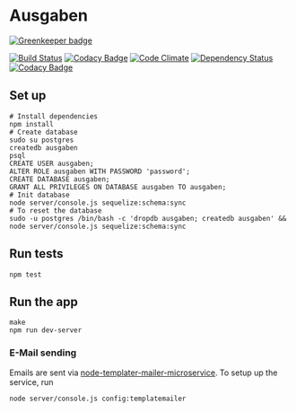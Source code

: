 # Ausgaben

[![Greenkeeper badge](https://badges.greenkeeper.io/ausgaben/ausgaben-node.svg)](https://greenkeeper.io/)

[![Build Status](https://travis-ci.org/ausgaben/ausgaben-node.svg?branch=master)](https://travis-ci.org/ausgaben/ausgaben-node) [![Codacy Badge](https://api.codacy.com/project/badge/coverage/a87671c482ce4e8283aa901447a6001c)](https://www.codacy.com/app/m_7/ausgaben-node) [![Code Climate](https://codeclimate.com/github/ausgaben/ausgaben-node/badges/gpa.svg)](https://codeclimate.com/github/ausgaben/ausgaben-node) [![Dependency Status](https://www.versioneye.com/user/projects/568e51f6691e2d003d000001/badge.svg?style=flat)](https://www.versioneye.com/user/projects/568e51f6691e2d003d000001) [![Codacy Badge](https://api.codacy.com/project/badge/grade/a87671c482ce4e8283aa901447a6001c)](https://www.codacy.com/app/m_7/ausgaben-node)

## Set up

    # Install dependencies
    npm install
    # Create database
    sudo su postgres
    createdb ausgaben
    psql
    CREATE USER ausgaben;
    ALTER ROLE ausgaben WITH PASSWORD 'password';
    CREATE DATABASE ausgaben;
    GRANT ALL PRIVILEGES ON DATABASE ausgaben TO ausgaben;
    # Init database
    node server/console.js sequelize:schema:sync
    # To reset the database
    sudo -u postgres /bin/bash -c 'dropdb ausgaben; createdb ausgaben' && node server/console.js sequelize:schema:sync
    
## Run tests

    npm test
    
## Run the app

    make
    npm run dev-server
    
### E-Mail sending

Emails are sent via [node-templater-mailer-microservice](https://github.com/nametacker/node-templater-mailer-microservice).
To setup up the service, run

    node server/console.js config:templatemailer
